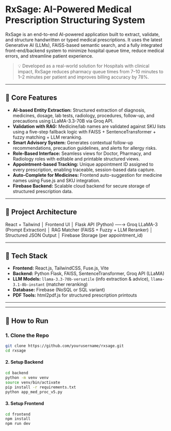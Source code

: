 # RxSage: AI-Powered Medical Prescription Structuring System

RxSage is an end-to-end AI-powered application built to extract, validate, and structure handwritten or typed medical prescriptions. It uses the latest Generative AI (LLMs), FAISS-based semantic search, and a fully integrated front-end/backend system to minimize hospital queue time, reduce medical errors, and streamline patient experience.

> 💡 Developed as a real-world solution for Hospitals with clinical impact, RxSage reduces pharmacy queue times from 7–10 minutes to 1–2 minutes per patient and improves billing accuracy by 78%.

---

## 🧠 Core Features

- **AI-based Entity Extraction:** Structured extraction of diagnosis, medicines, dosage, lab tests, radiology, procedures, follow-up, and precautions using LLaMA-3.3-70B via Groq API.
- **Validation with RAG:** Medicine/lab names are validated against SKU lists using a five-step fallback logic with FAISS + SentenceTransformer + fuzzy matching + LLM reranking.
- **Smart Advisory System:** Generates contextual follow-up recommendations, precaution guidelines, and alerts for allergy risks.
- **Role-Based Interface:** Seamless views for Doctor, Pharmacy, and Radiology roles with editable and printable structured views.
- **Appointment-based Tracking:** Unique appointment ID assigned to every prescription, enabling traceable, session-based data capture.
- **Auto-Complete for Medicines:** Frontend auto-suggestion for medicine names using Fuse.js and SKU integration.
- **Firebase Backend:** Scalable cloud backend for secure storage of structured prescription data.

---

## 🚀 Project Architecture

React + Tailwind
│
Frontend UI
│
Flask API (Python) ──→ Groq LLaMA-3 (Prompt Extraction)
│
RAG Matcher (FAISS + Fuzzy + LLM Reranker)
│
Structured JSON Output
│
Firebase Storage (per appointment_id)


---

## 🔧 Tech Stack

- **Frontend:** React.js, TailwindCSS, Fuse.js, Vite
- **Backend:** Python Flask, FAISS, SentenceTransformer, Groq API (LLaMA)
- **LLM Models:** `llama-3.3-70b-versatile` (info extraction & advice), `llama-3.1-8b-instant` (matcher reranking)
- **Database:** Firebase (NoSQL or SQL variant)
- **PDF Tools:** html2pdf.js for structured prescription printouts

---


---

## 🧪 How to Run

### 1. Clone the Repo
```bash
git clone https://github.com/yourusername/rxsage.git
cd rxsage
```
#### 2. Setup Backend
```bash
cd backend
python -m venv venv
source venv/bin/activate
pip install -r requirements.txt
python app_med_proc_v5.py
```
#### 3. Setup Frontend
```bash
cd frontend
npm install
npm run dev
```




